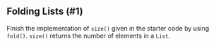 ## Folding Lists (#1)

Finish the implementation of `size()` given in the starter code by using
`fold()`. `size()` returns the number of elements in a `List`.